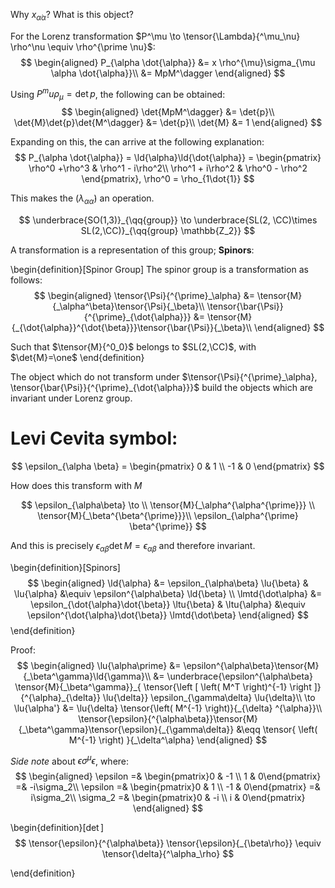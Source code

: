 Why $x_{\dot{\alpha}\alpha}$? What is this object?

For the Lorenz transformation $P^\mu \to \tensor{\Lambda}{^\mu_\nu} \rho^\nu \equiv \rho^{\prime \nu}$:
$$
\begin{aligned}
  P_{\alpha \dot{\alpha}} &= x \rho^{\mu}\sigma_{\mu \alpha \dot{\alpha}}\\
  &= MpM^\dagger
\end{aligned}
$$

Using $P^mu\rho_\mu = \det{p}$, the following can be obtained:
$$
\begin{aligned}
  \det{MpM^\dagger} &= \det{p}\\
  \det{M}\det{p}\det{M^\dagger} &= \det{p}\\
  \det{M} &= 1
\end{aligned}
$$

Expanding on this, the can arrive at the following explanation:
$$
  P_{\alpha \dot{\alpha}} = \ld{\alpha}\ld{\dot{\alpha}} = \begin{pmatrix}
    \rho^0 +\rho^3 & \rho^1 - i\rho^2\\
    \rho^1 + i\rho^2 & \rho^0 - \rho^2
\end{pmatrix},
  \rho^0 = \rho_{1\dot{1}}
$$

This makes the ($\lambda_{\alpha \dot{\alpha}}$) an operation.

$$
  \underbrace{SO(1,3)}_{\qq{group}} \to \underbrace{SL(2, \CC)\times SL(2,\CC)}_{\qq{group} \mathbb{Z_2}}
$$

A transformation is a representation of this group; **Spinors**:

\begin{definition}[Spinor Group]
The spinor group is a transformation as follows:
$$
\begin{aligned}
  \tensor{\Psi}{^{\prime}_\alpha} &= \tensor{M}{_\alpha^\beta}\tensor{\Psi}{_\beta}\\
  \tensor{\bar{\Psi}}{^{\prime}_{\dot{\alpha}}} &= \tensor{M}{_{\dot{\alpha}}^{\dot{\beta}}}\tensor{\bar{\Psi}}{_\beta}\\
\end{aligned}
$$

Such that $\tensor{M}{^0_0}$ belongs to $SL(2,\CC)$, with $\det{M}=\one$
\end{definition}

The object which do not transform under $\tensor{\Psi}{^{\prime}_\alpha}, \tensor{\bar{\Psi}}{^{\prime}_{\dot{\alpha}}}$ build the objects which are invariant under Lorenz group.

# Levi Cevita symbol:

$$ \epsilon_{\alpha \beta} = \begin{pmatrix} 0 & 1 \\ -1 & 0 \end{pmatrix} $$

How does this transform with $M$

$$
  \epsilon_{\alpha\beta} \to \\
  \tensor{M}{_\alpha^{\alpha^{\prime}}} \\
  \tensor{M}{_\beta^{\beta^{\prime}}}\\
  \epsilon_{\alpha^{\prime} \beta^{\prime}}
$$

And this is precisely $\epsilon_{\alpha\beta} \det{M} = \epsilon_{\alpha\beta}$ and therefore invariant.


\begin{definition}[Spinors]
$$
\begin{aligned}
  \ld{\alpha} &= \epsilon_{\alpha\beta} \lu{\beta} &
  \lu{\alpha} &\equiv \epsilon^{\alpha\beta} \ld{\beta} \\
  \lmtd{\dot\alpha} &= \epsilon_{\dot{\alpha}\dot{\beta}} \ltu{\beta} &
  \ltu{\alpha} &\equiv \epsilon^{\dot{\alpha}\dot{\beta}} \lmtd{\dot\beta}
\end{aligned}
$$
\end{definition}

Proof:
$$
\begin{aligned}
  \lu{\alpha\prime} &= \epsilon^{\alpha\beta}\tensor{M}{_\beta^\gamma}\ld{\gamma}\\
  &= \underbrace{\epsilon^{\alpha\beta} \tensor{M}{_\beta^\gamma}}_{ \tensor{\left [ \left( M^T \right)^{-1} \right ]}{^{\alpha}_{\delta}} \lu{\delta}} \epsilon_{\gamma\delta} \lu{\delta}\\
  \to \lu{\alpha'} &= \lu{\delta} \tensor{\left( M^{-1} \right)}{_{\delta} ^{\alpha}}\\
  \tensor{\epsilon}{^{\alpha\beta}}\tensor{M}{_\beta^\gamma}\tensor{\epsilon}{_{\gamma\delta}} &\eqq \tensor{ \left( M^{-1} \right) }{_\delta^\alpha}
\end{aligned}
$$

*Side note* about $\epsilon\sigma^\mu\epsilon$, where:
$$
\begin{aligned}
  \epsilon =& \begin{pmatrix}0 & -1 \\ 1 & 0\end{pmatrix} =& -i\sigma_2\\
  \epsilon =& \begin{pmatrix}0 & 1 \\ -1 & 0\end{pmatrix} =& i\sigma_2\\
  \sigma_2 =& \begin{pmatrix}0 & -i \\ i & 0\end{pmatrix}
\end{aligned}
$$

\begin{definition}[$\det$]
$$
\tensor{\epsilon}{^{\alpha\beta}} \tensor{\epsilon}{_{\beta\rho}} \equiv \tensor{\delta}{^\alpha_\rho}
$$

\end{definition}
